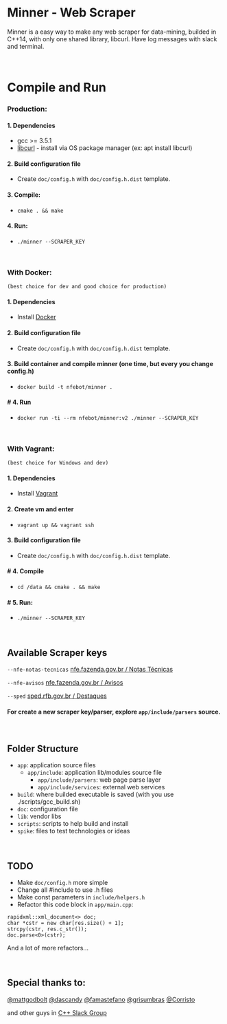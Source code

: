 # Minner - Web Scraper
Minner is a easy way to make any web scraper for data-mining, builded in C++14, with only one shared library, libcurl. Have log messages with slack and terminal.

<br>

# Compile and Run

### Production:
#### 1. Dependencies
* gcc >= 3.5.1
* [libcurl](https://curl.haxx.se/libcurl) - install via OS package manager (ex: apt install libcurl)

#### 2. Build configuration file
* Create ```doc/config.h``` with ```doc/config.h.dist``` template.

#### 3. Compile:
* `cmake . && make`

#### 4. Run:
* `./minner --SCRAPER_KEY`

<br>

### With Docker:
`(best choice for dev and good choice for production)`
#### 1. Dependencies
* Install [Docker](https://www.docker.com/community-edition#/download)

#### 2. Build configuration file
* Create ```doc/config.h``` with ```doc/config.h.dist``` template.

#### 3. Build container and compile minner (one time, but every you change config.h)
* `docker build -t nfebot/minner .`

#### # 4. Run
* `docker run -ti --rm nfebot/minner:v2 ./minner --SCRAPER_KEY`

<br>

### With Vagrant:
`(best choice for Windows and dev)`
#### 1. Dependencies
* Install [Vagrant](https://www.vagrantup.com/downloads.html)

#### 2. Create vm and enter
* `vagrant up && vagrant ssh`

#### 3. Build configuration file
* Create ```doc/config.h``` with ```doc/config.h.dist``` template.

#### # 4. Compile
* `cd /data && cmake . && make`

#### # 5. Run:
* `./minner --SCRAPER_KEY`

<br>

## Available Scraper keys
`--nfe-notas-tecnicas` [nfe.fazenda.gov.br / Notas Técnicas](http://www.nfe.fazenda.gov.br/portal/listaConteudo.aspx?tipoConteudo=tW+YMyk/50s=)

`--nfe-avisos` [nfe.fazenda.gov.br / Avisos](http://www.nfe.fazenda.gov.br/portal/informe.aspx?ehCTG=false)

`--sped` [sped.rfb.gov.br / Destaques](http://sped.rfb.gov.br)

#### For create a new scraper key/parser, explore `app/include/parsers` source.

<br>

## Folder Structure
* `app`: application source files
  * `app/include`: application lib/modules source file
    * `app/include/parsers`: web page parse layer
    * `app/include/services`: external web services
* `build`: where builded executable is saved (with you use ./scripts/gcc_build.sh)
* `doc`: configuration file
* `lib`: vendor libs
* `scripts`: scripts to help build and install
* `spike`: files to test technologies or ideas

<br>

## TODO
* Make `doc/config.h` more simple
* Change all #include to use .h files
* Make const parameters in `include/helpers.h`
* Refactor this code block in `app/main.cpp`:
```
rapidxml::xml_document<> doc;
char *cstr = new char[res.size() + 1];
strcpy(cstr, res.c_str());
doc.parse<0>(cstr);
```
And a lot of more refactors...

<br>

## Special thanks to:
[@mattgodbolt](https://github.com/mattgodbolt)
[@dascandy](https://github.com/dascandy)
[@famastefano](https://github.com/famastefano)
[@grisumbras](https://github.com/grisumbras)
[@Corristo](https://github.com/Corristo)

and other guys in [C++ Slack Group](http://cpplang.diegostamigni.com/)
